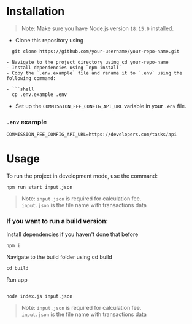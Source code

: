 # Installation

> Note: Make sure you have Node.js version `18.15.0` installed.

- Clone this repository using

```shell
  git clone https://github.com/your-username/your-repo-name.git
```

````
- Navigate to the project directory using cd your-repo-name
- Install dependencies using `npm install`
- Copy the `.env.example` file and rename it to `.env` using the following command:

- ```shell
  cp .env.example .env
````

- Set up the `COMMISSION_FEE_CONFIG_API_URL` variable in your `.env` file.

### `.env` example

```dotenv
COMMISSION_FEE_CONFIG_API_URL=https://developers.com/tasks/api
```

# Usage

To run the project in development mode, use the command:

```npm
npm run start input.json
```

> Note: `input.json` is required for calculation fee.
> </br>`input.json` is the file name with transactions data

### If you want to run a build version:

Install dependencies if you haven't done that before

```npm
npm i
```

Navigate to the build folder using cd build

```shell
cd build
```

Run app

```npm

node index.js input.json
```

> Note: `input.json` is required for calculation fee.
> </br>`input.json` is the file name with transactions data
